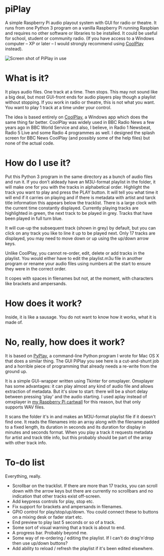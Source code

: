 # piPlay
A simple Raspberry Pi audio playout system with GUI for radio or theatre. It runs from one Python 3 program on a vanilla Raspberry Pi running Raspbian and requires no other software or libraries to be installed.  It could be useful for school, student or community radio. (If you have access to a Windows computer – XP or later – I would strongly recommend using [CoolPlay](http://www.suppertime.co.uk/blogmywiki/2015/04/coolplaymac/) instead).

![Screen shot of PiPlay in use](http://www.suppertime.co.uk/blogmywiki/wp-content/uploads/2018/04/Screen-Shot-2018-04-07-at-13.58.38.png)

# What is it?
It plays audio files. One track at a time. Then stops.
This may not sound like a big deal, but most GUI-front ends for audio players play though a playlist without stopping. If you work in radio or theatre, this is not what you want. You want to play 1 track at a time under your control.

The idea is based entirely on [CoolPlay](http://www.suppertime.co.uk/blogmywiki/2015/04/coolplaymac/), a Windows app which does the same thing far better. CoolPlay was widely used in BBC Radio News a few years ago in BBC World Service and also, I believe, in Radio 1 Newsbeat, Radio 5 Live and some Radio 4  programmes as well. I designed the splash screen for BBC News CoolPlay (and possibly some of the help files) but none of the actual code.

# How do I use it?
Put this Python 3 program in the same directory as a bunch of audio files and run it. If you don't aldeady have an M3U-format playlist in the folder, it will make one for you with the tracks in alphabetical order. Highlight the track you want to play and press the PLAY button. It will tell you what time it will end if it carries on playing and if there is metadata with artist and tarck title information this appears below the tracklist. There is a large clock with the current time constantly displayed. Currently playing tracks are highlighted in green, the next track to be played in grey. Tracks that have been played in full turn blue.

It will cue-up the subsequent track (shown in grey) by default, but you can click on any track you like to line it up to be played next. Only 17 tracks are displayed, you may need to move down or up using the up/down arrow keys.

Unlike CoolPlay, you cannot re-order, edit, delete or add tracks in the playlist. You would either have to edit the playlist.m3u file in another program or rename your audio files using numbers at the start to ensure they were in the correct order.

It copes with spaces in filenames but not, at the moment, with characters like brackets and ampersands.

# How does it work?
Inside, it is like a sausage. You do not want to know how it works, what it is made of.

# No, really, how does it work?
It is based on [PyPlay](https://github.com/blogmywiki/PyPlay), a command-line Python program I wrote for Mac OS X that does a similar thing. The GUI PiPlay you see here is a cut-and-shunt job and a horrible piece of programming that already needs a re-write from the ground up.

It is a simple GUI-wrapper written using Tkinter for omxplayer. Omxplayer has some advantages: it can play almost any kind of audio file and allows extraction of metadata. But it's slow to start: there will be a short delay between pressing 'play' and the audio starting. I used aplay instead of omxplayer in [my Raspberry Pi cartwall](http://www.suppertime.co.uk/blogmywiki/2018/03/cartwall/) for this reason, but that only supports WAV files.

It scans the folder it's in and makes an M3U-format playlist file if it doesn't find one. It reads the filenames into an array along with the filename padded to a fixed length, its duration in seconds and its duration for display in minutes and seconds format. When you play a track it requests metadata for artist and track title info, but this probably should be part of the array with other track info.

# To-do list
Everything, really.
- Scrollbar on the tracklist. If there are more than 17 tracks, you can scroll down with the arrow keys but there are currently no scrollbars and no indication that other tracks exist off-screen.
- Add keypress controls for play, stop etc.
- Fix support for brackets and ampersands in filenames.
- GPIO control for play/stop/up/down. You could connect these to buttons on a mixing desk or fader start etc.
- End preview to play last 5 seconds or so of a track.
- Some sort of visual warning that a track is about to end.
- A progress bar. Probably beyond me.
- Some way of re-ordering / editing the playlist. If I can't do drag'n'drop then use up/down buttons?
- Add ability to reload / refresh the playlist if it's been edited elsewhere.
